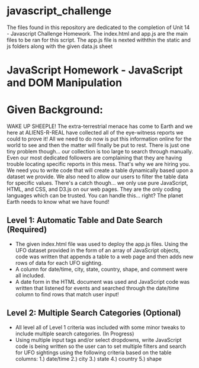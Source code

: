 # javascript_challenge
The files found in this repository are dedicated to the completion of Unit 14 - Javascript Challenge Homework. 
The index.html and app.js are the main files to be ran for this script.
The app.js file is nexted withthin the static and js folders along with the given data.js sheet

# JavaScript Homework - JavaScript and DOM Manipulation
# Given Background:
WAKE UP SHEEPLE! The extra-terrestrial menace has come to Earth and we here at ALIENS-R-REAL have collected all of the eye-witness reports we could to prove it! All we need to do now is put this information online for the world to see and then the matter will finally be put to rest.
There is just one tiny problem though... our collection is too large to search through manually. Even our most dedicated followers are complaining that they are having trouble locating specific reports in this mess.
That's why we are hiring you. We need you to write code that will create a table dynamically based upon a dataset we provide. We also need to allow our users to filter the table data for specific values. There's a catch though... we only use pure JavaScript, HTML, and CSS, and D3.js on our web pages. They are the only coding languages which can be trusted.
You can handle this... right? The planet Earth needs to know what we have found!


## Level 1: Automatic Table and Date Search (Required)

- The given index.html file was used to deploy the app.js files.
Using the UFO dataset provided in the form of an array of JavaScript objects, code was written that appends a table to a web page and then adds new rows of data for each UFO sighting.
- A column for date/time, city, state, country, shape, and comment were all included.
- A date form in the HTML document was used and JavaScript code was written that listened for events and searched through the date/time column to find rows that match user input!

## Level 2: Multiple Search Categories (Optional)

- All level all of Level 1 criteria was included with some minor tweaks to include multiple search categories. (In Progress)
- Using multiple input tags and/or select dropdowns, write JavaScript code is being written so the user can to set multiple filters and search for UFO sightings using the following criteria based on the table columns:
  1.) date/time
  2.) city
  3.) state
  4.) country
  5.) shape
